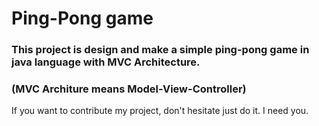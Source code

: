 # Ping-Pong game

### This project is design and make a simple ping-pong game in java language with MVC Architecture.

### (MVC Architure means Model-View-Controller)


If you want to contribute my project, don't hesitate just do it. I need you. 

